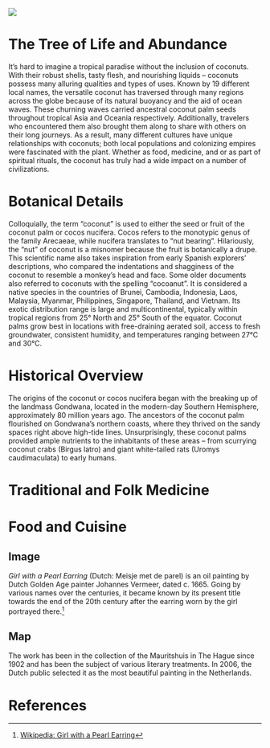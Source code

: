 

<a href="https://juncture-digital.org/athaodam/plant-planet-plate"><img src="https://juncture-digital.org/images/ve-button.png"></a>

<param ve-config 
       title="Coconut ដូង (Cocos nucifera)"
       author="Ashley Thuthao Keng Dam, Ph.D."
       banner="https://iiif.juncture-digital.org/banner/?url=https://upload.wikimedia.org/wikipedia/commons/0/0d/Sihanoukville_Province_-_coconut_palms.jpg" 
       layout="vertical">




# The Tree of Life and Abundance 

It’s hard to imagine a tropical paradise without the inclusion of coconuts. With their robust shells, tasty flesh, and nourishing liquids – coconuts possess many alluring qualities and types of uses.  Known by 19 different local names, the versatile coconut has traversed through many regions across the globe because of its natural buoyancy and the aid of ocean waves.  These churning waves carried ancestral coconut palm seeds throughout tropical Asia and Oceania respectively.  Additionally, travelers who encountered them also brought them along to share with others on their long journeys. As a result, many different cultures have unique relationships with coconuts; both local populations and colonizing empires were fascinated with the plant. Whether as food, medicine, and or as part of spiritual rituals, the coconut has truly had a wide impact on a number of civilizations.



<param ve-image
       url="[https://live.staticflickr.com/7801/46289544604_b947b3f048_3k.jpg](https://upload.wikimedia.org/wikipedia/commons/8/8b/%28Cocos_nucifera%2C_Linn.%29.%2C_da_Cole%C3%A7%C3%A3o_Brasiliana_Iconogr%C3%A1fica.jpg)"
       label="'Cocos nucifera, Linn, painted by José Joaquim Freire"
       attribution="upsilon"
       license="CC BY 2.0">
<param ve-entity eid="Q53500837"> <!-- José Joaquim Freire -->

# Botanical Details
<param ve-entity eid="Q14080"> <!-- Arecaeae -->
<param ve-entity eid="Q14712"> <!-- drupe -->


Colloquially, the term “coconut” is used to either the seed or fruit of the coconut palm or cocos nucifera.  Cocos refers to the monotypic genus of the family Arecaeae, while nucifera translates to “nut bearing”. Hilariously, the “nut” of coconut is a misnomer because the  fruit is botanically a drupe.  This scientific name also takes inspiration from early Spanish explorers’ descriptions, who compared the indentations and shagginess of the coconut to resemble a monkey’s head and face.  Some older documents also referred to coconuts with the spelling “cocoanut”.   It is considered a native species in the countries of Brunei, Cambodia, Indonesia, Laos, Malaysia, Myanmar, Philippines, Singapore, Thailand, and Vietnam.  Its exotic distribution range is large and multicontinental, typically within tropical regions from 25° North and 25° South of the equator. Coconut palms grow best in locations with free-draining aerated soil, access to fresh groundwater, consistent humidity, and temperatures ranging between 27°C and 30°C. 

# Historical Overview
<param ve-entity eid="Q80583"> <!-- Gondwana -->
<param ve-entity eid="Q206070"> <!-- Birgus latro -->
<param ve-entity eid="Q677267"> <!--Uromys caudimaculata -->

The origins of the coconut or cocos nucifera began with the breaking up of the landmass Gondwana, located in the modern-day Southern Hemisphere, approximately 80 million years ago.  The ancestors of the coconut palm flourished on Gondwana’s northern coasts, where they thrived on the sandy spaces right above high-tide lines.  Unsurprisingly, these coconut palms provided ample nutrients to the inhabitants of these areas – from scurrying coconut crabs (Birgus latro) and giant white-tailed rats (Uromys caudimaculata) to early humans.
# Traditional and Folk Medicine 

# Food and Cuisine



## Image

_Girl with a Pearl Earring_ (Dutch: Meisje met de parel) is an oil painting by Dutch Golden Age painter Johannes Vermeer, 
dated c. 1665. Going by various names over the centuries, it became known by its present title towards the end of the 
20th century after the earring worn by the girl portrayed there.[^1]
<param ve-image 
       label="Girl with a Pearl Earring" 
       description="painting by Johannes Vermeer" 
       license="public domain" 
       url="https://upload.wikimedia.org/wikipedia/commons/0/0f/1665_Girl_with_a_Pearl_Earring.jpg">

## Map

The work has been in the collection of the Mauritshuis in The Hague since 1902 and has been the subject of various 
literary treatments. In 2006, the Dutch public selected it as the most beautiful painting in the Netherlands.
<param ve-map center="Q36600" zoom="11" prefer-geojson>



# References

[^1]: [Wikipedia: Girl with a Pearl Earring](https://en.wikipedia.org/wiki/Girl_with_a_Pearl_Earring) 
